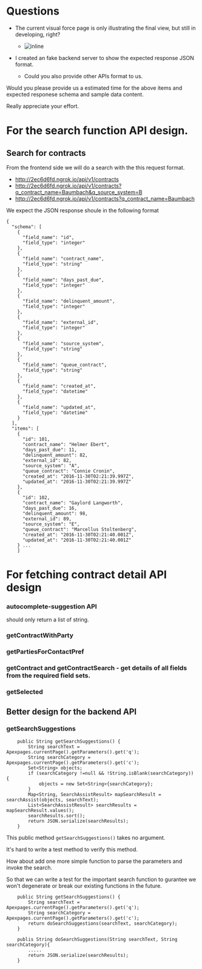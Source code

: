 # Questions

- The current visual force page is only illustrating the final view, but still in developing, right?
    -  ![inline](https://i.imgur.com/Oc2QvQv.png=300x "Title")

- I created an fake backend server to show the expected response JSON format.
    - Could you also provide other APIs format to us.

Would you please provide us a estimated time for the above items and expected responese schema and sample data content.

Really appreciate your effort.

# For the search function API design.

## Search for contracts

From the frontend side we will do a search with the this request format.

- http://2ec6d6fd.ngrok.io/api/v1/contracts
- http://2ec6d6fd.ngrok.io/api/v1/contracts?q_contract_name=Baumbach&q_source_system=B
- http://2ec6d6fd.ngrok.io/api/v1/contracts?q_contract_name=Baumbach


We expect the JSON response shoule in the following format


    {
      "schema": [
        {
          "field_name": "id",
          "field_type": "integer"
        },
        {
          "field_name": "contract_name",
          "field_type": "string"
        },
        {
          "field_name": "days_past_due",
          "field_type": "integer"
        },
        {
          "field_name": "delinquent_amount",
          "field_type": "integer"
        },
        {
          "field_name": "external_id",
          "field_type": "integer"
        },
        {
          "field_name": "source_system",
          "field_type": "string"
        },
        {
          "field_name": "queue_contract",
          "field_type": "string"
        },
        {
          "field_name": "created_at",
          "field_type": "datetime"
        },
        {
          "field_name": "updated_at",
          "field_type": "datetime"
        }
      ],
      "items": [
        {
          "id": 101,
          "contract_name": "Helmer Ebert",
          "days_past_due": 11,
          "delinquent_amount": 82,
          "external_id": 82,
          "source_system": "A",
          "queue_contract": "Connie Cronin",
          "created_at": "2016-11-30T02:21:39.997Z",
          "updated_at": "2016-11-30T02:21:39.997Z"
        },
        {
          "id": 102,
          "contract_name": "Gaylord Langworth",
          "days_past_due": 16,
          "delinquent_amount": 98,
          "external_id": 89,
          "source_system": "E",
          "queue_contract": "Marcellus Stoltenberg",
          "created_at": "2016-11-30T02:21:40.001Z",
          "updated_at": "2016-11-30T02:21:40.001Z"
        } ...
        ]


# For fetching contract detail API design

### autocomplete-suggestion API

should only return a list of string.

### getContractWithParty

### getPartiesForContactPref

### getContract and getContractSearch - get details of all fields from the required field sets.

### getSelected



## Better design for the backend API

### getSearchSuggestions


        public String getSearchSuggestions() {
            String searchText = Apexpages.currentPage().getParameters().get('q');
            String searchCategory = Apexpages.currentPage().getParameters().get('c');
            Set<String> objects;
            if (searchCategory !=null && !String.isBlank(searchCategory)) {
                objects = new Set<String>{searchCategory};
            }
            Map<String, SearchAssistResult> mapSearchResult = searchAssist(objects, searchText);
            List<SearchAssistResult> searchResults = mapSearchResult.values();
            searchResults.sort();
            return JSON.serialize(searchResults);
        }


This public method `getSearchSuggestions()` takes no argument.

It's hard to write a test method to verify this method.

How about add one more simple function to parse the parameters and invoke the search.

So that we can write a test for the important search function to gurantee we won't degenerate or break our existing functions in the future.

        public String getSearchSuggestions() {
            String searchText = Apexpages.currentPage().getParameters().get('q');
            String searchCategory = Apexpages.currentPage().getParameters().get('c');
            return doSearchSuggestions(searchText, searchCategory);
        }

        publis String doSearchSuggestions(String searchText, String searchCategory){
            .....
            return JSON.serialize(searchResults);            
        }